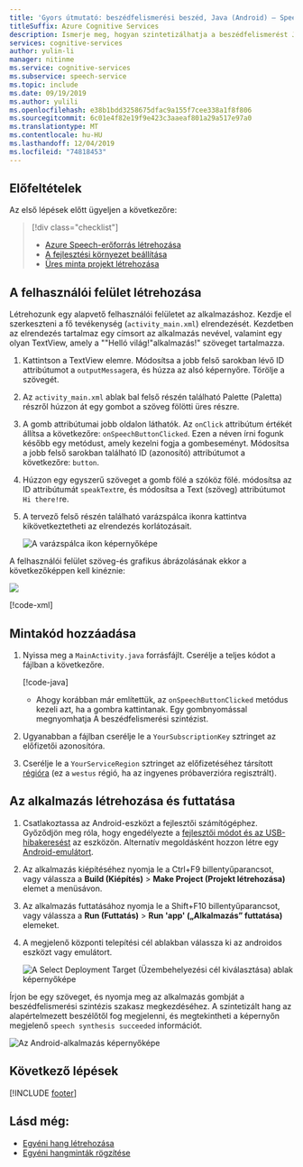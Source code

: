 ```yaml
---
title: 'Gyors útmutató: beszédfelismerési beszéd, Java (Android) – Speech Service'
titleSuffix: Azure Cognitive Services
description: Ismerje meg, hogyan szintetizálhatja a beszédfelismerést Java nyelven Androidon a Speech SDK használatával
services: cognitive-services
author: yulin-li
manager: nitinme
ms.service: cognitive-services
ms.subservice: speech-service
ms.topic: include
ms.date: 09/19/2019
ms.author: yulili
ms.openlocfilehash: e38b1bdd3258675dfac9a155f7cee338a1f8f806
ms.sourcegitcommit: 6c01e4f82e19f9e423c3aaeaf801a29a517e97a0
ms.translationtype: MT
ms.contentlocale: hu-HU
ms.lasthandoff: 12/04/2019
ms.locfileid: "74818453"
---
```

## <a name="prerequisites"></a>Előfeltételek

Az első lépések előtt ügyeljen a következőre:

> [!div class="checklist"]
> * [Azure Speech-erőforrás létrehozása](../../../../get-started.md)
> * [A fejlesztési környezet beállítása](../../../../quickstarts/setup-platform.md?tabs=android)
> * [Üres minta projekt létrehozása](../../../../quickstarts/create-project.md?tabs=android)

## <a name="create-user-interface"></a>A felhasználói felület létrehozása

Létrehozunk egy alapvető felhasználói felületet az alkalmazáshoz. Kezdje el szerkeszteni a fő tevékenység (`activity_main.xml`) elrendezését. Kezdetben az elrendezés tartalmaz egy címsort az alkalmazás nevével, valamint egy olyan TextView, amely a ""Helló világ!"alkalmazás!" szöveget tartalmazza.

1. Kattintson a TextView elemre. Módosítsa a jobb felső sarokban lévő ID attribútumot a `outputMessage`ra, és húzza az alsó képernyőre. Törölje a szövegét.

1. Az `activity_main.xml` ablak bal felső részén található Palette (Paletta) részről húzzon át egy gombot a szöveg fölötti üres részre.

1. A gomb attribútumai jobb oldalon láthatók. Az `onClick` attribútum értékét állítsa a következőre: `onSpeechButtonClicked`. Ezen a néven írni fogunk később egy metódust, amely kezelni fogja a gombeseményt.  Módosítsa a jobb felső sarokban található ID (azonosító) attribútumot a következőre: `button`.

1. Húzzon egy egyszerű szöveget a gomb fölé a szóköz fölé. módosítsa az ID attribútumát `speakText`re, és módosítsa a Text (szöveg) attribútumot `Hi there!`re.

1. A tervező felső részén található varázspálca ikonra kattintva kikövetkeztetheti az elrendezés korlátozásait.


    ![A varázspálca ikon képernyőképe](~/articles/cognitive-services/Speech-Service/media/sdk/qs-java-android-10-infer-layout-constraints.png)

A felhasználói felület szöveg-és grafikus ábrázolásának ekkor a következőképpen kell kinéznie:

![](~/articles/cognitive-services/Speech-Service/media/sdk/qs-java-android-11-2-tts-gui.png)

[!code-xml[](~/samples-cognitive-services-speech-sdk/quickstart/java/android/text-to-speech/app/src/main/res/layout/activity_main.xml)]

## <a name="add-sample-code"></a>Mintakód hozzáadása

1. Nyissa meg a `MainActivity.java` forrásfájlt. Cserélje a teljes kódot a fájlban a következőre.

   [!code-java[](~/samples-cognitive-services-speech-sdk/quickstart/java/android/text-to-speech/app/src/main/java/com/microsoft/cognitiveservices/speech/samples/quickstart/MainActivity.java#code)]

   * Ahogy korábban már említettük, az `onSpeechButtonClicked` metódus kezeli azt, ha a gombra kattintanak. Egy gombnyomással megnyomhatja A beszédfelismerési szintézist.

1. Ugyanabban a fájlban cserélje le a `YourSubscriptionKey` sztringet az előfizetői azonosítóra.

1. Cserélje le a `YourServiceRegion` sztringet az előfizetéséhez társított [régióra](~/articles/cognitive-services/Speech-Service/regions.md) (ez a `westus` régió, ha az ingyenes próbaverzióra regisztrált).

## <a name="build-and-run-the-app"></a>Az alkalmazás létrehozása és futtatása

1. Csatlakoztassa az Android-eszközt a fejlesztői számítógéphez. Győződjön meg róla, hogy engedélyezte a [fejlesztői módot és az USB-hibakeresést](https://developer.android.com/studio/debug/dev-options) az eszközön. Alternatív megoldásként hozzon létre egy [Android-emulátort](https://developer.android.com/studio/run/emulator).

1. Az alkalmazás kiépítéséhez nyomja le a Ctrl+F9 billentyűparancsot, vagy válassza a **Build (Kiépítés)**  > **Make Project (Projekt létrehozása)** elemet a menüsávon.

1. Az alkalmazás futtatásához nyomja le a Shift+F10 billentyűparancsot, vagy válassza a **Run (Futtatás)**  > **Run 'app' („Alkalmazás” futtatása)** elemeket.

1. A megjelenő központi telepítési cél ablakban válassza ki az androidos eszközt vagy emulátort.

   ![A Select Deployment Target (Üzembehelyezési cél kiválasztása) ablak képernyőképe](~/articles/cognitive-services/Speech-Service/media/sdk/qs-java-android-12-deploy.png)

Írjon be egy szöveget, és nyomja meg az alkalmazás gombját a beszédfelismerési szintézis szakasz megkezdéséhez. A szintetizált hang az alapértelmezett beszélőtől fog megjelenni, és megtekintheti a képernyőn megjelenő `speech synthesis succeeded` információt.

![Az Android-alkalmazás képernyőképe](~/articles/cognitive-services/Speech-Service/media/sdk/qs-java-android-13-2-gui-on-device-tts.png)

## <a name="next-steps"></a>Következő lépések

[!INCLUDE [footer](./footer.md)]

## <a name="see-also"></a>Lásd még:

- [Egyéni hang létrehozása](~/articles/cognitive-services/Speech-Service/how-to-custom-voice-create-voice.md)
- [Egyéni hangminták rögzítése](~/articles/cognitive-services/Speech-Service/record-custom-voice-samples.md)
